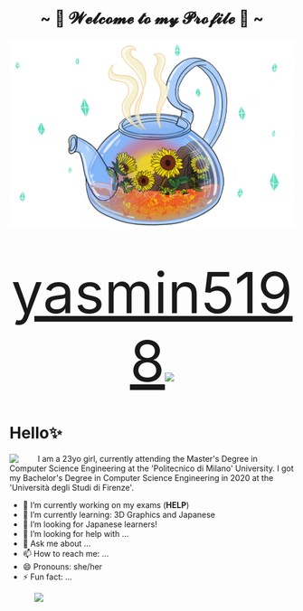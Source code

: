 <body>
<h1 align="center">~ 🌱 𝓦𝓮𝓵𝓬𝓸𝓶𝓮 𝓽𝓸 𝓶𝔂 𝓟𝓻𝓸𝓯𝓲𝓵𝓮 🌱 ~</h1>
<div align="center">
<img src="https://github.com/YasminAwad/YasminAwad/blob/main/imgs/IMG_2528.PNG" width="550" />
</div> 
<div align="center">
<p style="font-size:50px;"> <a href="https://www.instagram.com/yasmin5198/" style="font-size:100px;">yasmin5198</a><img src="https://img.icons8.com/dusk/64/000000/instagram.png" width="30px"></p>
</div> 
</body>

# Hello✨
<img align="left" src="https://c.tenor.com/cXlrPENTVkEAAAAj/chika-dance.gif" width="50px">
I am a 23yo girl, currently attending the Master's Degree in Computer Science Engineering at the 'Politecnico di Milano' University. I got my Bachelor's Degree in Computer Science Engineering in 2020 at the 'Università degli Studi di Firenze'.
<br>

- 🔭 I’m currently working on my exams (__HELP__)
- 🌱 I’m currently learning: 3D Graphics and Japanese
- 👯 I’m looking for Japanese learners!
- 🤔 I’m looking for help with ...
- 💬 Ask me about ...
- 📫 How to reach me: ...
- 😄 Pronouns: she/her
- ⚡ Fun fact: ...

<img align="right" src="https://i.pinimg.com/originals/0a/25/ab/0a25abe79f17f1f817250e16f078c9e7.gif" width="460px">


